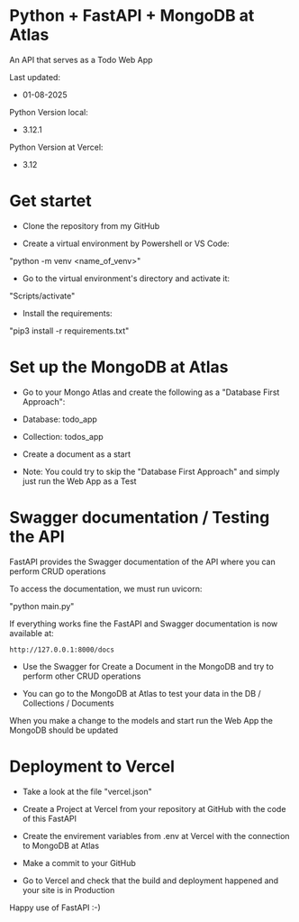 # Python + FastAPI + MongoDB at Atlas

An API that serves as a Todo Web App

Last updated:

- 01-08-2025

Python Version local:

- 3.12.1

Python Version at Vercel:

- 3.12

# Get startet

- Clone the repository from my GitHub 

- Create a virtual environment by Powershell or VS Code:

"python -m venv <name_of_venv>"

- Go to the virtual environment's directory and activate it:

"Scripts/activate"

- Install the requirements:

"pip3 install -r requirements.txt"

# Set up the MongoDB at Atlas

- Go to your Mongo Atlas and create the following as a "Database First Approach":

- Database: todo_app

- Collection: todos_app

- Create a document as a start

- Note: You could try to skip the "Database First Approach" and simply just run the Web App as a Test

# Swagger documentation / Testing the API

FastAPI provides the Swagger documentation of the API where you can perform CRUD operations

To access the documentation, we must run uvicorn:

"python main.py"

If everything works fine the FastAPI and Swagger documentation is now available at: 

`http://127.0.0.1:8000/docs`

- Use the Swagger for Create a Document in the MongoDB and try to perform other CRUD operations

- You can go to the MongoDB at Atlas to test your data in the DB / Collections / Documents

When you make a change to the models and start run the Web App the MongoDB should be updated

# Deployment to Vercel

- Take a look at the file "vercel.json"

- Create a Project at Vercel from your repository at GitHub with the code of this FastAPI

- Create the envirement variables from .env at Vercel with the connection to MongoDB at Atlas

- Make a commit to your GitHub

- Go to Vercel and check that the build and deployment happened and your site is in Production

Happy use of FastAPI :-)

